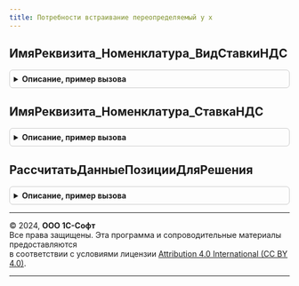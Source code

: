 ```yaml
---
title: Потребности встраивание переопределяемый у х
---
```



## ИмяРеквизита_Номенклатура_ВидСтавкиНДС
<details style="margin: 1em 0; padding: 0.5em; border: 1px solid #ccc; border-radius: 6px;">

<summary style="font-weight: bold; cursor: pointer;">Описание, пример вызова</summary>

```bsl

Функция ИмяРеквизита_Номенклатура_ВидСтавкиНДС(ПутьКДанным) экспорт Экспорт
```

Пример вызова
```bsl
Результат = ПотребностиВстраиваниеПереопределяемыйУХ.ИмяРеквизита_Номенклатура_ВидСтавкиНДС(ПутьКДанным) экспорт);
```
</details>

## ИмяРеквизита_Номенклатура_СтавкаНДС
<details style="margin: 1em 0; padding: 0.5em; border: 1px solid #ccc; border-radius: 6px;">

<summary style="font-weight: bold; cursor: pointer;">Описание, пример вызова</summary>

```bsl

Функция ИмяРеквизита_Номенклатура_СтавкаНДС(ПутьКДанным) экспорт Экспорт
```

Пример вызова
```bsl
Результат = ПотребностиВстраиваниеПереопределяемыйУХ.ИмяРеквизита_Номенклатура_СтавкаНДС(ПутьКДанным) экспорт);
```
</details>

## РассчитатьДанныеПозицииДляРешения
<details style="margin: 1em 0; padding: 0.5em; border: 1px solid #ccc; border-radius: 6px;">

<summary style="font-weight: bold; cursor: pointer;">Описание, пример вызова</summary>

```bsl

Процедура РассчитатьДанныеПозицииДляРешения(СтруктураПроектаСПЗ) экспорт Экспорт
```

Пример вызова
```bsl
ПотребностиВстраиваниеПереопределяемыйУХ.РассчитатьДанныеПозицииДляРешения(СтруктураПроектаСПЗ) экспорт);
```
</details>

---

© 2024, **ООО 1С-Софт**  
Все права защищены. Эта программа и сопроводительные материалы предоставляются  
в соответствии с условиями лицензии [Attribution 4.0 International (CC BY 4.0)](https://creativecommons.org/licenses/by/4.0/legalcode).

---
